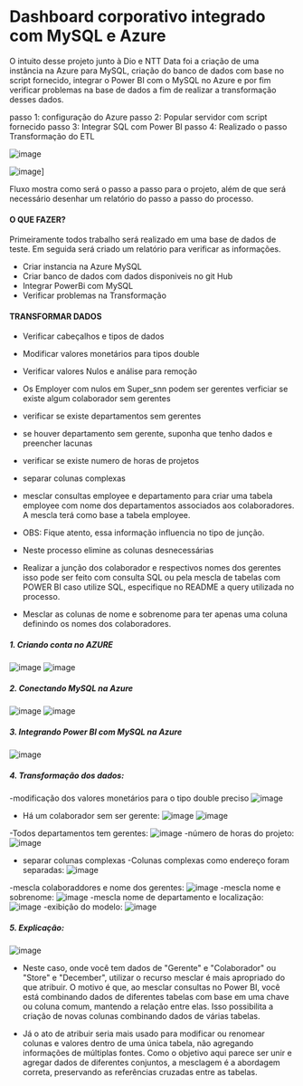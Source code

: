 # Dashboard corporativo integrado com MySQL e Azure
 O intuito desse projeto junto à Dio e NTT Data foi a criação de uma instância na Azure para MySQL, criação do banco de dados com base no script fornecido, integrar o Power BI com o MySQL no Azure e por fim verificar problemas na base de dados a fim de realizar a transformação desses dados.
 
passo 1: configuração do Azure
passo 2: Popular servidor com script fornecido
passo 3: Integrar SQL com Power BI
passo 4: Realizado o passo Transformação do ETL

![image](https://github.com/user-attachments/assets/2dc11931-3acb-4150-bdb8-b12010bec98b)

![image](https://github.com/user-attachments/assets/faffb4e7-56fe-47e4-b39c-947b4e70b95d)]

Fluxo mostra como será o passo a passo para o projeto, além de que será necessário desenhar um relatório do passo a passo do processo.


#### O QUE FAZER?

Primeiramente todos trabalho será realizado em uma base de dados de teste. Em seguida será criado um relatório para verificar as informações.
* Criar instancia na Azure MySQL
* Criar banco de dados com dados disponiveis no git Hub
* Integrar PowerBi com MySQL
* Verificar problemas na Transformação

#### TRANSFORMAR DADOS

* Verificar cabeçalhos e tipos de dados
* Modificar valores monetários para tipos double
* Verificar valores Nulos e análise para remoção
* Os Employer com nulos em Super_snn podem ser gerentes verficiar se existe algum colaborador sem gerentes
* verificar se existe departamentos sem gerentes
* se houver departamento sem gerente, suponha que tenho dados e preencher lacunas
* verificar se existe numero de horas de projetos
* separar colunas complexas

* mesclar consultas employee e departamento para criar uma tabela employee com nome dos departamentos associados aos colaboradores. A mescla terá como base a tabela employee.
* OBS: Fique atento, essa informação influencia no tipo de junção.
* Neste processo elimine as colunas desnecessárias

* Realizar a junção dos colaborador e respectivos nomes dos gerentes isso pode ser feito com consulta SQL ou pela mescla de tabelas com POWER BI caso utilize SQL, especifique no README a query utilizada no processo.
* Mesclar as colunas de nome e sobrenome para ter apenas uma coluna definindo os nomes dos colaboradores.


##### 1. Criando conta no AZURE

![image](https://github.com/user-attachments/assets/19b12786-b304-4ccf-973c-d8ff8d5a44d5)
![image](https://github.com/user-attachments/assets/01f879e9-c57b-48e3-9e21-756ba9740c94)

##### 2. Conectando MySQL na Azure
![image](https://github.com/user-attachments/assets/ee8470a5-dce0-42e3-b8bb-b02cb18a580e)
![image](https://github.com/user-attachments/assets/a52fa0dd-6dd6-4277-8b24-2aa8a3620f8b)
##### 3. Integrando Power BI com MySQL na Azure
![image](https://github.com/user-attachments/assets/d9d34443-b6e0-4d00-88b1-6841609b4576)

##### 4. Transformação dos dados:
-modificação dos valores monetários para o tipo double preciso
![image](https://github.com/user-attachments/assets/064b7c4a-45cb-4a22-a9eb-7dae161fadc7)
- Há um colaborador sem ser gerente:
![image](https://github.com/user-attachments/assets/79cf693d-0765-4224-891c-ac7c6251a5df)
![image](https://github.com/user-attachments/assets/b4abd6aa-00b2-4fc3-84b4-28274d5fe31e)

-Todos departamentos tem gerentes:
![image](https://github.com/user-attachments/assets/f41161d0-0012-4641-b847-e169e649c0ac)
-número de horas do projeto:
![image](https://github.com/user-attachments/assets/94a13ad6-d3f0-48cb-a63a-dd33400c682b)
- separar colunas complexas
-Colunas complexas como endereço foram separadas:
![image](https://github.com/user-attachments/assets/52069f6c-d9ee-4c1e-acf5-32f66a8f237a)

-mescla colaboraddores e nome dos gerentes:
![image](https://github.com/user-attachments/assets/7c700c84-3cd2-4461-96ea-677b8a711953)
-mescla nome e sobrenome:
![image](https://github.com/user-attachments/assets/f096f5be-37cd-42c8-bc47-d49eaf914f32)
-mescla nome de departamento e localização:
![image](https://github.com/user-attachments/assets/e14e1aa8-3a30-427b-9a6a-c9ce07b95e3d)
-exibição do modelo:
![image](https://github.com/user-attachments/assets/d8aa6697-3e3a-4268-8968-c2468e701440)
##### 5. Explicação:
![image](https://github.com/user-attachments/assets/2dd466b7-0e68-4c42-973c-196198a5f791)
- Neste caso, onde você tem dados de "Gerente" e "Colaborador" ou "Store" e "December", utilizar o recurso mesclar é mais apropriado do que atribuir. O motivo é que, ao mesclar consultas no Power BI, você está combinando dados de diferentes tabelas com base em uma chave ou coluna comum, mantendo a relação entre elas. Isso possibilita a criação de novas colunas combinando dados de várias tabelas.

- Já o ato de atribuir seria mais usado para modificar ou renomear colunas e valores dentro de uma única tabela, não agregando informações de múltiplas fontes. Como o objetivo aqui parece ser unir e agregar dados de diferentes conjuntos, a mesclagem é a abordagem correta, preservando as referências cruzadas entre as tabelas.








